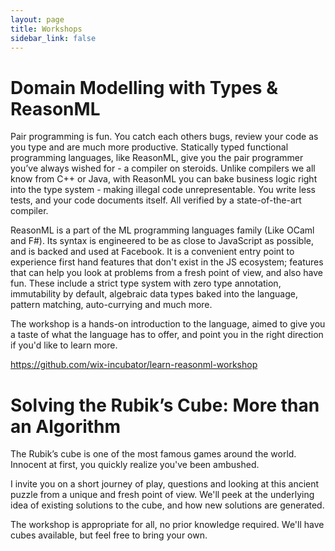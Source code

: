 ```yaml
---
layout: page
title: Workshops
sidebar_link: false
---
```


# Domain Modelling with Types & ReasonML

Pair programming is fun. You catch each others bugs, review your code as you type and are much more productive. Statically typed functional programming languages, like ReasonML, give you the pair programmer you’ve always wished for - a compiler on steroids. Unlike compilers we all know from C++ or Java, with ReasonML you can bake business logic right into the type system - making illegal code unrepresentable. You write less tests, and your code documents itself. All verified by a state-of-the-art compiler.

ReasonML is a part of the ML programming languages family (Like OCaml and F#). Its syntax is engineered to be as close to JavaScript as possible, and is backed and used at Facebook. It is a convenient entry point to experience first hand features that don't exist in the JS ecosystem; features that can help you look at problems from a fresh point of view, and also have fun. These include a strict type system with zero type annotation, immutability by default, algebraic data types baked into the language, pattern matching, auto-currying and much more.

The workshop is a hands-on introduction to the language, aimed to give you a taste of what the language has to offer, and point you in the right direction if you'd like to learn more.

https://github.com/wix-incubator/learn-reasonml-workshop

# Solving the Rubik’s Cube: More than an Algorithm

The Rubik’s cube is one of the most famous games around the world. Innocent at first, you quickly realize you've been ambushed.

I invite you on a short journey of play, questions and looking at this ancient puzzle from a unique and fresh point of view. We'll peek at the underlying idea of existing solutions to the cube, and how new solutions are generated.

The workshop is appropriate for all, no prior knowledge required. We'll have cubes available, but feel free to bring your own.



